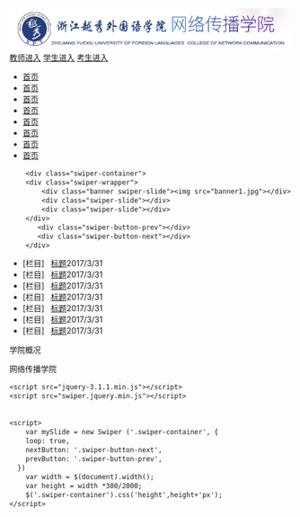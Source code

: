 <html>
  <head>
	<meta charset="utf-8">
	<title>网传官网</title>
	<link rel="stylesheet" type="text/css" href="style.css" />
	<link rel="stylesheet" type="text/css" href="swiper-3.4.0.min.css" />
  </head>
	<body>
	   <div class="content">
	   <div class="header">
	   <img src="logo.png">
	   <div class="quickLink">
	            <a href="#">教师进入</a>
	            <a href="#">学生进入</a>
	            <a href="#">考生进入</a>
	    </div>
	  </div>
	</div>
	  <div class="nav">
	     <nav>
	        <ul>
	         <a href="#"><li>首页</li> </a>
	         <a href="#"><li>首页</li> </a> 
	         <a href="#"><li>首页</li> </a>
	         <a href="#"><li>首页</li> </a>
	         <a href="#"><li>首页</li> </a>
	         <a href="#"><li>首页</li> </a>
	         <a href="#"><li>首页</li> </a>
	         <a href="#"><li>首页</li> </a>
	        </ul>
	     </nav>
	  </div>
	  
	    
		<div class="swiper-container">
	    <div class="swiper-wrapper">
	        <div class="banner swiper-slide"><img src="banner1.jpg"></div>
	        <div class="swiper-slide"></div>
	        <div class="swiper-slide"></div>
	    </div>
	       <div class="swiper-button-prev"></div>
	       <div class="swiper-button-next"></div>
	    </div>
     

<div class="container">
   <div class="row" id="row1">
      <div class="cols" id="cols1-1"></div>
      <div class="cols" id="cols1-2">
	   <ul>
	    <li><span class=“channel”>[栏目]</span>&nbsp;&nbsp;&nbsp;<a href="#">标题</a><span class="datetime">2017/3/31</span></li>
	    <li><span class=“channel”>[栏目]</span>&nbsp;&nbsp;&nbsp;<a href="#">标题</a><span class="datetime">2017/3/31</span></li>
	    <li><span class=“channel”>[栏目]</span>&nbsp;&nbsp;&nbsp;<a href="#">标题</a><span class="datetime">2017/3/31</span></li>
	    <li><span class=“channel”>[栏目]</span>&nbsp;&nbsp;&nbsp;<a href="#">标题</a><span class="datetime">2017/3/31</span></li>
	    <li><span class=“channel”>[栏目]</span>&nbsp;&nbsp;&nbsp;<a href="#">标题</a><span class="datetime">2017/3/31</span></li>
	    <li><span class=“channel”>[栏目]</span>&nbsp;&nbsp;&nbsp;<a href="#">标题</a><span class="datetime">2017/3/31</span></li>
	    <li><span class=“channel”>[栏目]</span>&nbsp;&nbsp;&nbsp;<a href="#">标题</a><span class="datetime">2017/3/31</span></li>
	   </ul>
	</div>
       <div class="cols" id="cols1-3">
	       <span class="titleColor">学院概况</span>
		   <p>
		    网络传播学院
		    </span>
		</div>
    </div>

	
   <div class="row" id="row2"></div>
   <div class="row" id="row3"></div>
	 </div>
   </div>
</body>
	
    
	<script src="jquery-3.1.1.min.js"></script>
	<script src="swiper.jquery.min.js"></script>
	
	
	<script>
	    var mySlide = new Swiper ('.swiper-container', {
	    loop: true,
	    nextButton: '.swiper-button-next',
	    prevButton: '.swiper-button-prev',
	  })        
	    var width = $(document).width();
	    var height = width *300/2000;
	    $('.swiper-container').css('height',height+'px');
	</script>
</html>
